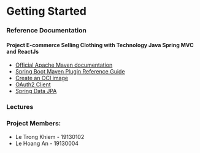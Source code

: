 # Getting Started

### Reference Documentation

#### Project E-commerce Selling Clothing with Technology Java Spring MVC and ReactJs

* [Official Apache Maven documentation](https://maven.apache.org/guides/index.html)
* [Spring Boot Maven Plugin Reference Guide](https://docs.spring.io/spring-boot/docs/3.0.2/maven-plugin/reference/html/)
* [Create an OCI image](https://docs.spring.io/spring-boot/docs/3.0.2/maven-plugin/reference/html/#build-image)
* [OAuth2 Client](https://docs.spring.io/spring-boot/docs/3.0.2/reference/htmlsingle/#web.security.oauth2.client)
* [Spring Data JPA](https://docs.spring.io/spring-boot/docs/3.0.2/reference/htmlsingle/#data.sql.jpa-and-spring-data)

### Lectures


### Project Members:

* Le Trong Khiem - 19130102
* Le Hoang An - 19130004

